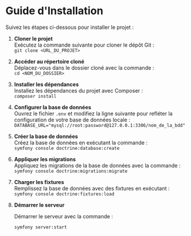 # Guide d'Installation

Suivez les étapes ci-dessous pour installer le projet :

1. **Cloner le projet**  
   Exécutez la commande suivante pour cloner le dépôt Git :  
   `git clone <URL_DU_PROJET>`

2. **Accéder au répertoire cloné**  
   Déplacez-vous dans le dossier cloné avec la commande :  
   `cd <NOM_DU_DOSSIER>`

3. **Installer les dépendances**  
   Installez les dépendances du projet avec Composer :  
   `composer install`

4. **Configurer la base de données**  
   Ouvrez le fichier `.env` et modifiez la ligne suivante pour refléter la configuration de votre base de données locale :  
   `DATABASE_URL="mysql://root:password@127.0.0.1:3306/nom_de_la_bdd"`

5. **Créer la base de données**  
   Créez la base de données en exécutant la commande :  
   `symfony console doctrine:database:create`

6. **Appliquer les migrations**  
   Appliquez les migrations de la base de données avec la commande :  
   `symfony console doctrine:migrations:migrate`

7. **Charger les fixtures**  
   Remplissez la base de données avec des fixtures en exécutant :  
   `symfony console doctrine:fixtures:load`

8. **Démarrer le serveur**

   Démarrer le serveur avec la commande : 

   `symfony server:start`
